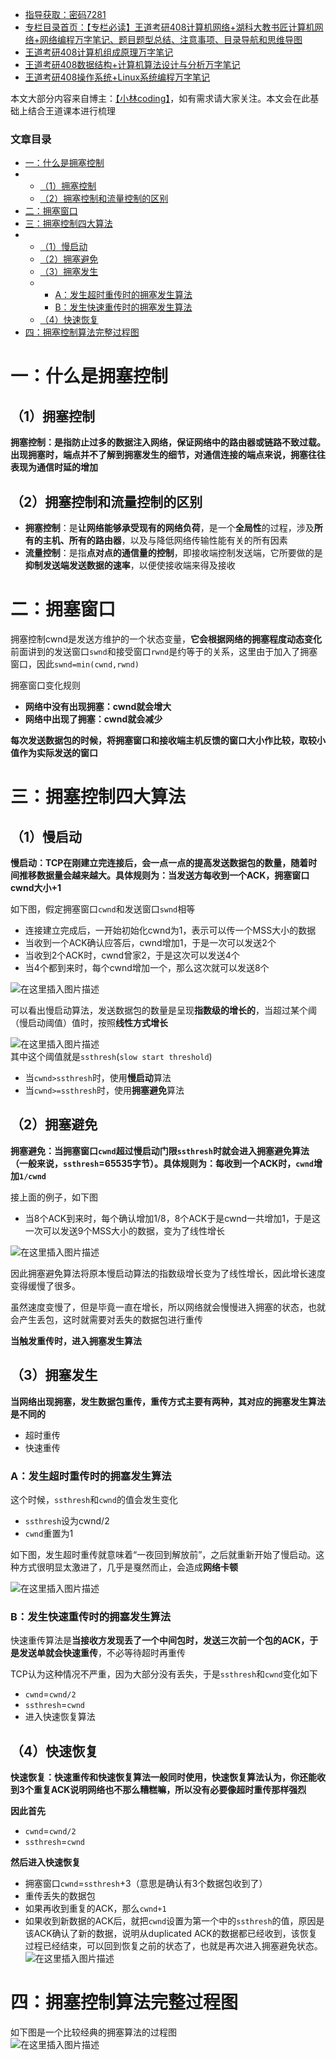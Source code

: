  

- [指导获取：密码7281](https://url18.ctfile.com/f/22722418-803125355-edf378)
- [专栏目录首页：【专栏必读】王道考研408计算机网络+湖科大教书匠计算机网络+网络编程万字笔记、题目题型总结、注意事项、目录导航和思维导图](https://zhangxing-tech.blog.csdn.net/article/details/125668174)
- [王道考研408计算机组成原理万字笔记](https://zhangxing-tech.blog.csdn.net/article/details/120664162?spm=1001.2014.3001.5502)
- [王道考研408数据结构+计算机算法设计与分析万字笔记](https://blog.csdn.net/qq_39183034/article/details/121501138?spm=1001.2014.3001.5501)
- [王道考研408操作系统+Linux系统编程万字笔记](https://zhangxing-tech.blog.csdn.net/article/details/121004242?spm=1001.2014.3001.5502)

本文大部分内容来自博主：[【小林coding】](https://blog.csdn.net/qq_34827674?type=sub&subType=receivdComment)，如有需求请大家关注。本文会在此基础上结合王道课本进行梳理

### 文章目录

- [一：什么是拥塞控制](#_13)
- - [（1）拥塞控制](#1_15)
  - [（2）拥塞控制和流量控制的区别](#2_19)
- [二：拥塞窗口](#_27)
- [三：拥塞控制四大算法](#_41)
- - [（1）慢启动](#1_43)
  - [（2）拥塞避免](#2_66)
  - [（3）拥塞发生](#3_85)
  - - [A：发生超时重传时的拥塞发生算法](#A_93)
    - [B：发生快速重传时的拥塞发生算法](#B_107)
  - [（4）快速恢复](#4_118)
- [四：拥塞控制算法完整过程图](#_139)

# 一：什么是拥塞控制

## （1）拥塞控制

**拥塞控制：是指防止过多的数据注入网络，保证网络中的路由器或链路不致过载。出现拥塞时，端点并不了解到拥塞发生的细节，对通信连接的端点来说，拥塞往往表现为通信时延的增加**

## （2）拥塞控制和流量控制的区别

- **拥塞控制**：是**让网络能够承受现有的网络负荷**，是一个**全局性**的过程，涉及**所有的主机、所有的路由器**，以及与降低网络传输性能有关的所有因素
- **流量控制**：是指**点对点的通信量的控制**，即接收端控制发送端，它所要做的是**抑制发送端发送数据的速率**，以便使接收端来得及接收

# 二：拥塞窗口

拥塞控制cwnd是发送方维护的一个状态变量，**它会根据网络的拥塞程度动态变化**  
前面讲到的发送窗口`swnd`和接受窗口`rwnd`是约等于的关系，这里由于加入了拥塞窗口，因此`swnd=min(cwnd,rwnd)`

拥塞窗口变化规则

- **网络中没有出现拥塞：cwnd就会增大**
- **网络中出现了拥塞：cwnd就会减少**

**每次发送数据包的时候，将拥塞窗口和接收端主机反馈的窗口大小作比较，取较小值作为实际发送的窗口**

# 三：拥塞控制四大算法

## （1）慢启动

**慢启动：TCP在刚建立完连接后，会一点一点的提高发送数据包的数量，随着时间推移数据量会越来越大。具体规则为：当发送方每收到一个ACK，拥塞窗口cwnd大小+1**

如下图，假定拥塞窗口`cwnd`和发送窗口`swnd`相等

- 连接建立完成后，一开始初始化cwnd为1，表示可以传一个MSS大小的数据
- 当收到一个ACK确认应答后，cwnd增加1，于是一次可以发送2个
- 当收到2个ACK时，cwnd曾家2，于是这次可以发送4个
- 当4个都到来时，每个cwnd增加一个，那么这次就可以发送8个

![在这里插入图片描述](https://ziquyun.com/main/csdn/img?url=https%3A%2F%2Fimg-blog.csdnimg.cn%2F9bce99bdf7e046b4bcf358100b2ff0e8.png%3Fx-oss-process%3Dimage%2Fwatermark%2Ctype_ZmFuZ3poZW5naGVpdGk%2Cshadow_10%2Ctext_aHR0cHM6Ly9ibG9nLmNzZG4ubmV0L3FxXzM5MTgzMDM0%2Csize_16%2Ccolor_FFFFFF%2Ct_70&rfUrl=https%3A%2F%2Fzhangxing-tech.blog.csdn.net%2Farticle%2Fdetails%2F125627384)

可以看出慢启动算法，发送数据包的数量是呈现**指数级的增长的**，当超过某个阈（慢启动阈值）值时，按照**线性方式增长**

![在这里插入图片描述](https://ziquyun.com/main/csdn/img?url=https%3A%2F%2Fimg-blog.csdnimg.cn%2F1c87e325601744ba964a1a649a6f5155.png%3Fx-oss-process%3Dimage%2Fwatermark%2Ctype_ZmFuZ3poZW5naGVpdGk%2Cshadow_10%2Ctext_aHR0cHM6Ly9ibG9nLmNzZG4ubmV0L3FxXzM5MTgzMDM0%2Csize_16%2Ccolor_FFFFFF%2Ct_70&rfUrl=https%3A%2F%2Fzhangxing-tech.blog.csdn.net%2Farticle%2Fdetails%2F125627384)  
其中这个阈值就是`ssthresh`\(`slow start threshold`\)

- 当`cwnd>ssthresh`时，使用**慢启动**算法
- 当`cwnd>=ssthresh`时，使用**拥塞避免**算法

## （2）拥塞避免

**拥塞避免：当拥塞窗口`cwnd`超过慢启动门限`ssthresh`时就会进入拥塞避免算法（一般来说，`ssthresh`\=65535字节）。具体规则为：每收到一个ACK时，`cwnd`增加`1/cwnd`**

接上面的例子，如下图

- 当8个ACK到来时，每个确认增加1/8，8个ACK于是cwnd一共增加1，于是这一次可以发送9个MSS大小的数据，变为了线性增长

![在这里插入图片描述](https://ziquyun.com/main/csdn/img?url=https%3A%2F%2Fimg-blog.csdnimg.cn%2Fe12255954a7840ce80833f6d457485a2.png%3Fx-oss-process%3Dimage%2Fwatermark%2Ctype_ZmFuZ3poZW5naGVpdGk%2Cshadow_10%2Ctext_aHR0cHM6Ly9ibG9nLmNzZG4ubmV0L3FxXzM5MTgzMDM0%2Csize_16%2Ccolor_FFFFFF%2Ct_70&rfUrl=https%3A%2F%2Fzhangxing-tech.blog.csdn.net%2Farticle%2Fdetails%2F125627384)

因此拥塞避免算法将原本慢启动算法的指数级增长变为了线性增长，因此增长速度变得缓慢了很多。

虽然速度变慢了，但是毕竟一直在增长，所以网络就会慢慢进入拥塞的状态，也就会产生丢包，这时就需要对丢失的数据包进行重传

**当触发重传时，进入拥塞发生算法**

## （3）拥塞发生

**当网络出现拥塞，发生数据包重传，重传方式主要有两种，其对应的拥塞发生算法是不同的**

- 超时重传
- 快速重传

### A：发生超时重传时的拥塞发生算法

这个时候，`ssthresh`和`cwnd`的值会发生变化

- `ssthresh`设为cwnd/2
- `cwnd`重置为1

如下图，发生超时重传就意味着“一夜回到解放前”，之后就重新开始了慢启动。这种方式很明显太激进了，几乎是戛然而止，会造成**网络卡顿**

![在这里插入图片描述](https://ziquyun.com/main/csdn/img?url=https%3A%2F%2Fimg-blog.csdnimg.cn%2F7823b81ed34b42cfb55b895c18dde875.png%3Fx-oss-process%3Dimage%2Fwatermark%2Ctype_ZmFuZ3poZW5naGVpdGk%2Cshadow_10%2Ctext_aHR0cHM6Ly9ibG9nLmNzZG4ubmV0L3FxXzM5MTgzMDM0%2Csize_16%2Ccolor_FFFFFF%2Ct_70&rfUrl=https%3A%2F%2Fzhangxing-tech.blog.csdn.net%2Farticle%2Fdetails%2F125627384)

### B：发生快速重传时的拥塞发生算法

快速重传算法是**当接收方发现丢了一个中间包时，发送三次前一个包的ACK，于是发送单就会快速重传**，不必等待超时再重传

TCP认为这种情况不严重，因为大部分没有丢失，于是`ssthresh`和`cwnd`变化如下

- `cwnd`\=`cwnd/2`
- `ssthresh`\=`cwnd`
- 进入快速恢复算法

## （4）快速恢复

**快速恢复：快速重传和快速恢复算法一般同时使用，快速恢复算法认为，你还能收到3个重复ACK说明网络也不那么糟糕嘛，所以没有必要像超时重传那样强烈**

**因此首先**

- `cwnd`\=`cwnd/2`
- `ssthresh`\=`cwnd`

**然后进入快速恢复**

- 拥塞窗口`cwnd`\=`ssthresh`+3（意思是确认有3个数据包收到了）
- 重传丢失的数据包
- 如果再收到重复的ACK，那么`cwnd+1`
- 如果收到新数据的ACK后，就把`cwnd`设置为第一个中的`ssthresh`的值，原因是该ACK确认了新的数据，说明从duplicated ACK的数据都已经收到，该恢复过程已经结束，可以回到恢复之前的状态了，也就是再次进入拥塞避免状态。  
  ![在这里插入图片描述](https://ziquyun.com/main/csdn/img?url=https%3A%2F%2Fimg-blog.csdnimg.cn%2F011b5f3caf9e41bcae7179fe19a20e57.png%3Fx-oss-process%3Dimage%2Fwatermark%2Ctype_ZmFuZ3poZW5naGVpdGk%2Cshadow_10%2Ctext_aHR0cHM6Ly9ibG9nLmNzZG4ubmV0L3FxXzM5MTgzMDM0%2Csize_16%2Ccolor_FFFFFF%2Ct_70&rfUrl=https%3A%2F%2Fzhangxing-tech.blog.csdn.net%2Farticle%2Fdetails%2F125627384)

# 四：拥塞控制算法完整过程图

如下图是一个比较经典的拥塞算法的过程图  
![在这里插入图片描述](https://ziquyun.com/main/csdn/img?url=https%3A%2F%2Fimg-blog.csdnimg.cn%2F94a68d0d607142d2b5bbfb2ba6518352.png%3Fx-oss-process%3Dimage%2Fwatermark%2Ctype_ZmFuZ3poZW5naGVpdGk%2Cshadow_10%2Ctext_aHR0cHM6Ly9ibG9nLmNzZG4ubmV0L3FxXzM5MTgzMDM0%2Csize_16%2Ccolor_FFFFFF%2Ct_70&rfUrl=https%3A%2F%2Fzhangxing-tech.blog.csdn.net%2Farticle%2Fdetails%2F125627384)
